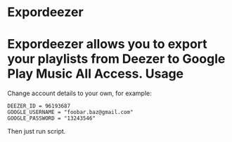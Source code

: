# Expordeezer
Expordeezer allows you to export your playlists from Deezer to Google Play Music All Access.
Usage
=====
Change account details to your own, for example:
```
DEEZER_ID = 96193687
GOOGLE_USERNAME = "foobar.baz@gmail.com"
GOOGLE_PASSWORD = "13243546"
```
Then just run script.
